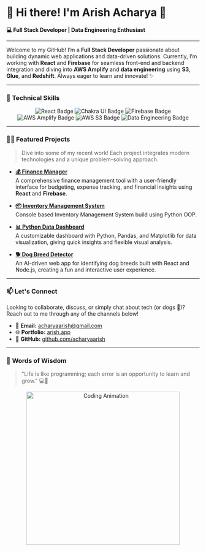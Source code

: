 # 👋 Hi there! I'm **Arish Acharya** 🐾

**💻 Full Stack Developer | Data Engineering Enthusiast**

---

Welcome to my GitHub! I’m a **Full Stack Developer** passionate about building dynamic web applications and data-driven solutions. Currently, I’m working with **React** and **Firebase** for seamless front-end and backend integration and diving into **AWS Amplify** and **data engineering** using **S3**, **Glue**, and **Redshift**. Always eager to learn and innovate! ✨

---

### 🚀 **Technical Skills**
<p align="center">
  <img src="https://img.shields.io/badge/React-61DAFB?style=for-the-badge&logo=react&logoColor=black" alt="React Badge" />
  <img src="https://img.shields.io/badge/Chakra_UI-319795?style=for-the-badge&logo=chakraui&logoColor=white" alt="Chakra UI Badge" />
  <img src="https://img.shields.io/badge/Firebase-FFCA28?style=for-the-badge&logo=firebase&logoColor=white" alt="Firebase Badge" />
  <img src="https://img.shields.io/badge/AWS_Amplify-FF9900?style=for-the-badge&logo=amazonaws&logoColor=white" alt="AWS Amplify Badge" />
  <img src="https://img.shields.io/badge/AWS_S3-569A31?style=for-the-badge&logo=amazon-s3&logoColor=white" alt="AWS S3 Badge" />
  <img src="https://img.shields.io/badge/Data_Engineering-blue?style=for-the-badge&logo=databricks&logoColor=white" alt="Data Engineering Badge" />
</p>

---

### 🧑‍💻 **Featured Projects**

> Dive into some of my recent work! Each project integrates modern technologies and a unique problem-solving approach.

- **[💰 Finance Manager](https://github.com/acharyaarish/Finance-Manager)**  
   A comprehensive finance management tool with a user-friendly interface for budgeting, expense tracking, and financial insights using **React** and **Firebase**.

- **[📦 Inventory Management System](https://github.com/acharyaarish/Inventory-Management)**  
   Console based Inventory Management System build using Python OOP.
- **[📊 Python Data Dashboard](https://github.com/acharyaarish/Python_Dashboard)**  
   A customizable dashboard with Python, Pandas, and Matplotlib for data visualization, giving quick insights and flexible visual analysis.

- **[🐕 Dog Breed Detector](https://github.com/acharyaarish/dog_breed_detector)**  
   An AI-driven web app for identifying dog breeds built with React and Node.js, creating a fun and interactive user experience.

---

### 📫 **Let's Connect**

Looking to collaborate, discuss, or simply chat about tech (or dogs 🐾)? Reach out to me through any of the channels below!

- 📧 **Email:** [acharyaarish@gmail.com](mailto:acharyaarish@gmail.com)
- 🌐 **Portfolio:** [arish.app](https://arish.app)
- 🐙 **GitHub:** [github.com/acharyaarish](https://github.com/acharyaarish)

---

### 🌈 **Words of Wisdom**

> "Life is like programming; each error is an opportunity to learn and grow." 💻🐾

<p align="center">
  <img src="https://media.giphy.com/media/eNAsjO55tPbgaor7ma/giphy.gif" alt="Coding Animation" width="400" />
</p>
